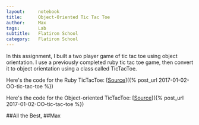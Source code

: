 ```yaml
---
layout:     notebook
title:      Object-Oriented Tic Tac Toe
author:     Max
tags: 		Lab
subtitle:   Flatiron School
category:   Flatiron School
---
```


In this assignment, I built a two player game of tic tac toe using object orientation. I use a previously completed ruby tic tac toe game, then convert it to object orientation using a class called TicTacToe. 

Here's the code for the Ruby TicTacToe: [<a href="https://github.com/maxgrok/tic-tac-toe-rb-cb-000/blob/master/lib/tic_tac_toe.rb">Source</a>]({% post_url 2017-01-02-OO-tic-tac-toe %})

Here's the code for the Object-oriented TicTacToe: [<a href="https://github.com/maxgrok/oo-tic-tac-toe-cb-000/commit/418ee0de4175f6c4d336260bb1f15ce1ded5669e">Source</a>]({% post_url 2017-01-02-OO-tic-tac-toe %})

##All the Best,
##Max